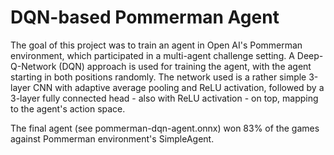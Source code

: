 # DQN-based Pommerman Agent

The goal of this project was to train an agent in Open AI's Pommerman environment, which participated in a multi-agent challenge setting. A Deep-Q-Network (DQN) approach is used for training the agent, with the agent starting in both positions randomly. The network used is a rather simple 3-layer CNN with adaptive average pooling and ReLU activation, followed by a 3-layer fully connected head - also with ReLU activation - on top, mapping to the agent's action space.

The final agent (see pommerman-dqn-agent.onnx) won 83% of the games against Pommerman environment's SimpleAgent.

